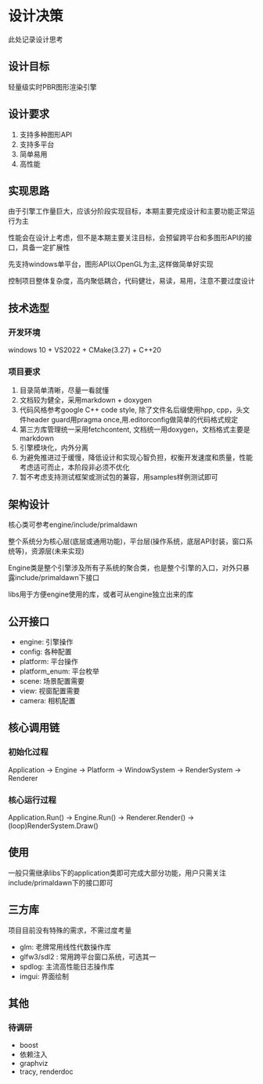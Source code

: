 # 设计决策

此处记录设计思考

## 设计目标

轻量级实时PBR图形渲染引擎

## 设计要求

1. 支持多种图形API
1. 支持多平台
1. 简单易用
1. 高性能

## 实现思路

由于引擎工作量巨大，应该分阶段实现目标，本期主要完成设计和主要功能正常运行为主

性能会在设计上考虑，但不是本期主要关注目标，会预留跨平台和多图形API的接口，具备一定扩展性

先支持windows单平台，图形API以OpenGL为主,这样做简单好实现

控制项目整体复杂度，高内聚低耦合，代码健壮，易读，易用，注意不要过度设计

## 技术选型

### 开发环境

windows 10 + VS2022 + CMake(3.27) + C++20

### 项目要求

1. 目录简单清晰，尽量一看就懂
1. 文档较为健全，采用markdown + doxygen
1. 代码风格参考google C++ code style, 除了文件名后缀使用hpp, cpp，头文件header guard用pragma once,用.editorconfig做简单的代码格式规定
1. 第三方库管理统一采用fetchcontent, 文档统一用doxygen，文档格式主要是markdown
1. 引擎模块化，内外分离
1. 为避免推进过于缓慢，降低设计和实现心智负担，权衡开发速度和质量，性能考虑适可而止，本阶段非必须不优化
1. 暂不考虑支持测试框架或测试包的兼容，用samples样例测试即可

## 架构设计

核心类可参考engine/include/primaldawn

整个系统分为核心层(底层或通用功能)，平台层(操作系统，底层API封装，窗口系统等)，资源层(未来实现)

Engine类是整个引擎涉及所有子系统的聚合类，也是整个引擎的入口，对外只暴露include/primaldawn下接口

libs用于方便engine使用的库，或者可从engine独立出来的库

## 公开接口

- engine: 引擎操作
- config: 各种配置
- platform: 平台操作
- platform_enum: 平台枚举
- scene: 场景配置需要
- view: 视窗配置需要
- camera: 相机配置

## 核心调用链

### 初始化过程

Application -> Engine -> Platform -> WindowSystem -> RenderSystem -> Renderer

### 核心运行过程

Application.Run() -> Engine.Run() -> Renderer.Render() -> (loop)RenderSystem.Draw()

## 使用

一般只需继承libs下的application类即可完成大部分功能，用户只需关注include/primaldawn下的接口即可

## 三方库

项目目前没有特殊的需求，不需过度考量

- glm: 老牌常用线性代数操作库
- glfw3/sdl2 : 常用跨平台窗口系统，可选其一
- spdlog: 主流高性能日志操作库
- imgui: 界面绘制

## 其他

### 待调研

- boost
- 依赖注入
- graphviz
- tracy, renderdoc
